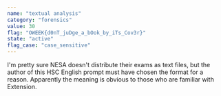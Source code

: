 ```yaml
---
name: "textual analysis"
category: "forensics"
value: 30
flag: "OWEEK{d0nT_juDge_a_bOok_by_iTs_Cov3r}"
state: "active"
flag_case: "case_sensitive"
---
```


I'm pretty sure NESA doesn't distribute their exams as text files, but the author of this HSC English prompt must have chosen the format for a reason. Apparently the meaning is obvious to those who are familiar with Extension.
